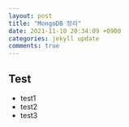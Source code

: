 ```yaml
---
layout: post
title: "MongoDB 정리"
date: 2021-11-10 20:34:09 +0900
categories: jekyll update
comments: true
---
```


## Test

- test1
- test2
- test3